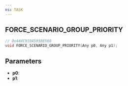 ```yaml
---
ns: TASK
---
```

## FORCE_SCENARIO_GROUP_PRIORITY

```c
// 0x444C910A5058E568
void FORCE_SCENARIO_GROUP_PRIORITY(Any p0, Any p1);
```

## Parameters
* **p0**:
* **p1**:
